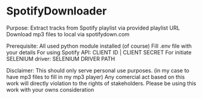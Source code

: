 # SpotifyDownloader
Purpose:
    Extract tracks from Spotify playlist via provided playlist URL
    Download mp3 files to local via spotifydown.com

Prerequisite:
    All used python module installed (of course)
    Fill .env file with your details
        For using Spotify API: CLIENT ID | CLIENT SECRET
        For initiate SELENIUM driver: SELENIUM DRIVER PATH

Disclaimer:
    This should only serve personal use purposes. (in my case to have mp3 files to fill in my mp3 player)
    Any comercial act based on this work will directly violation to the rights of stakeholders.
    Please be using this work with your owns consideration
